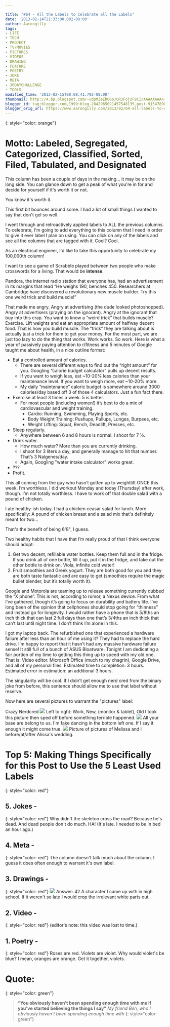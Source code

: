```yaml
---

title: "#64 - All the Labels to Celebrate all the Labels"
date: '2013-02-14T21:33:00.002-08:00'
author: Aarongilly
tags:
- LIFE
- TECH
- PROJECT
- TV/MOVIES
- PICTURES
- VIDEOS
- DRAWING
- FEATURE
- POETRY
- JOKE
- META
- 30DAYCHALLENGE
- TOOLS
modified_time: '2013-02-15T08:08:41.792-08:00'
thumbnail: http://4.bp.blogspot.com/-udpMZeEh06o/UR3FojzF9CI/AAAAAAAAn-k/1pi0ku6D4ZE/s72-c/IMG_20130214_211339.jpg
blogger_id: tag:blogger.com,1999:blog-2842965021457548135.post-9154789094212121664
blogger_orig_url: https://www.aarongilly.com/2013/02/64-all-labels-to-celebrate-all-labels.html
---
```


{: style="color: orange"}
# Motto: Labeled, Segregated, Categorized, Classified, Sorted, Filed, Tabulated, and Designated

This column has been a couple of days in the making... it may be on the long side. You can glance down to get a peak of what you're in for and decide for yourself if it's worth it or not.

You know it's worth it.

This first bit bounces around some. I had a lot of small things I wanted to say that don't gel so well.

I went through and retroactively applied labels to ALL the previous columns. To celebrate, I'm going to add everything to this column that I need in order to give it ever label I plan on using. You can click on any of the labels and see all the columns that are tagged with it. Cool? Cool.

As an electrical engineer, I'd like to take this opportunity to celebrate my 100,000th column!

I want to see a game of Scrabble played between two people who make crosswords for a living. That would be **intense**.

Pandora, the internet radio station that everyone has, had an advertisement in its margins that read “He weighs 190, benches 450. Researchers at Cambridge have discovered a revolutionary new muscle builder. Try this one weird trick and build muscle!”

That made me angry. Angry at advertising (the dude looked photoshopped). Angry at advertisers (praying on the ignorant). Angry at the ignorant that buy into this crap. You want to know a “weird trick” that builds muscle? Exercise. Lift weights and eat an appropriate amount of halfway decent food. That is how you build muscle. The “trick” they are talking about is actually just a trick for them to get your money. For the most part, we are just too lazy to do the thing that works. Work works. So work. Here is what a year of passively paying attention to r/fitness and 5 minutes of Google taught me about health, in a nice outline format:
* Eat a controlled amount of calories.
    * There are several different ways to find out the “right amount” for you. Googling “calorie budget calculator” pulls up decent results.
    * If you want to weigh less, eat ~10-20% less calories than your maintenance level. If you want to weigh more, eat ~10-20% more.
    * My daily “maintenance” caloric budget is somewhere around 3000 calories/day based off 3 of those 4 calculators. Just a fun fact there.
* Exercise at least 3 times a week. 5 is better.
    * For most people (including women!) it’s best to do a mix of cardiovascular and weight training.
        * Cardio: Running, Swimming, Playing Sports, etc.
        * Body Weight Training: Pushups, Pullups, Lunges, Burpees, etc.
        * Weight Lifting: Squat, Bench, Deadlift, Presses, etc.
* Sleep regularly.
    * Anywhere between 6 and 8 hours is normal. I shoot for 7 ½.
* Drink water.
    * How much water? More than you are currently drinking.
    * I shoot for 3 liters a day, and generally manage to hit that number. That’s 3 Nalgenes/day.
    * Again, Googling "water intake calculator" works great.
* ???
* Profit.

This all coming from the guy who hasn’t gotten up to weightlift ONCE this week. I’m worthless. I did workout Monday and today (Thursday) after work, though. I’m not totally worthless. I have to work off that double salad with a pound of chicken.

I ate healthy-ish today. I had a chicken ceasar salad for lunch. More specifically: A pound of chicken breast and a salad mix that's definitely meant for two...

That's the benefit of being 6'8", I guess.

Two healthy habits that I have that I’m really proud of that I think everyone should adopt:
1. Get two decent, refillable water bottles. Keep them full and in the fridge. If you drink all of one bottle, fill it up, put it in the fridge, and take out the other bottle to drink on. Viola, infinite cold water!
2. Fruit smoothies and Greek yogurt. They are both good for you and they are both taste fantastic and are easy to get (smoothies require the magic bullet blender, but it’s totally worth it).

Google and Motorola are teaming up to release something currently dubbed the “X phone”. This is not, according to rumor, a Nexus device. From what I’ve gathered, though it’s going to focus on durability and battery life. I’ve long been of the opinion that cellphones should stop going for “thinness” and instead go for longevity. I would rather have a phone that is 5/8ths an inch thick that can last 2 full days than one that’s 3/4ths an inch thick that can’t last until night time. I don’t think I’m alone in this.

I got my laptop back. The refurbished one that experienced a hardware failure after less than an hour of me using it? They had to replace the hard drive. I’m happy to report that it hasn’t had any massive hardware failure sense! It still full of a bunch of ASUS Bloatware. Tonight I am dedicating a fair portion of my time to getting this thing up to speed with my old one. That is: Video editor. Microsoft Office (much to my chagrin), Google Drive, and all of my personal files. Estimated time to completion: 3 hours. Estimated error in estimation: an additional 3 hours.

The singularity will be cool. If I didn’t get enough nerd cred from the binary joke from before, this sentence should allow me to use that label without reserve.

Now here are several pictures to warrant the "pictures" label:


Crazy Nerdcred
![](http://4.bp.blogspot.com/-udpMZeEh06o/UR3FojzF9CI/AAAAAAAAn-k/1pi0ku6D4ZE/s1600/IMG_20130214_211339.jpg)
Left to right: Work, New, (monitor & tablet), Old
I took this picture then sped off before something terrible happened.
![](http://3.bp.blogspot.com/-wOx2iHTum7E/UR3GfbPYcyI/AAAAAAAAn-s/j1M1n6vrIbo/s1600/IMG_20130120_195806.jpg)
All your base are belong to us.
I'm fake dancing in the bottom left one. If I say it enough it might come true.
![](http://2.bp.blogspot.com/-PUVoFK45DyY/UR3GfvSj1-I/AAAAAAAAn-0/HO4-ftuldPA/s1600/IMG_20130119_204740.jpg)
Picture of pictures of Melissa and I before/at/after Alissa's wedding.

# Top 5: Making Things Specifically for this Post to Use the 5 Least Used Labels
{: style="color: red"}

## 5. Jokes -
{: style="color: red"}
Why didn't the skeleton cross the road?
Because he's dead. 
And dead people don't do much.
HA!
(It's late. I needed to be in bed an hour ago.)

## 4. Meta -
{: style="color: red"}
The column doesn't talk much about the column. I guess it does often enough to warrant it's own label. 

## 3. Drawings -
{: style="color: red"}
![](http://1.bp.blogspot.com/-2-n0cx8HnME/UR3HKFsPlXI/AAAAAAAAn-8/0py2-xNozrc/s1600/IMG_20130214_161138.jpg)
Answer: 42
A character I came up with in high school. If it weren't so late I would crop the irrelevant white parts out.


## 2. Video -
{: style="color: red"}
(editor's note: this video was lost to time.)

## 1. Poetry -
{: style="color: red"}
Roses are red.
Violets are violet.
Why would violet's be blue?
I mean, oranges are orange.
Get it together, violets.

# Quote:
{: style="color: green"}
> **“You obviously haven't been spending enough time with me if you've started believing the things I say”**
<cite>My friend Ben, who I obviously haven't been spending enough time with</cite>
{: style="color: green"}